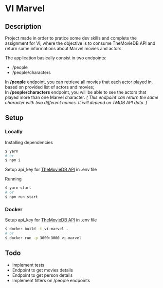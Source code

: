 # VI Marvel

## Description

Project made in order to pratice some dev skills and complete the assignment for Vi, where the objective
is to consume TheMovieDB API and return some informations about Marvel movies and actors.

The application basically consist in two endpoints:

- /people
- /people/characters

In **/people** endpoint, you can retrieve all movies that each actor played in, based on provided list of actors and movies;
</br>
In **/people/characters** endpoint, you will be able to see the actors that played more than one Marvel character. _( This endpoint can return the same character with two different names. It will depend on TMDB API data. )_

## Setup

### Locally

Installing dependencies

```bash
$ yarn
# or
$ npm i
```

Setup api_key for [TheMovieDB API](https://www.themoviedb.org/documentation/api) in .env file

Running

```bash
$ yarn start
# or
$ npm run start
```

### Docker

Setup api_key for [TheMovieDB API](https://www.themoviedb.org/documentation/api) in .env file

```bash
$ docker build -t vi-marvel .
# or
$ docker run -p 3000:3000 vi-marvel
```

## Todo

- Implement tests
- Endpoint to get movies details
- Endpoint to get person details
- Implement filters on /people endpoints
